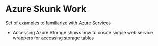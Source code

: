 # Azure Skunk Work
Set of examples to familiarize with Azure Services

- Accessing Azure Storage shows how to create simple web service wrappers for accessing storage tables
